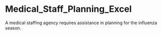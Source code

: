 # Medical_Staff_Planning_Excel
A medical staffing agency requires assistance in planning for the influenza season.
